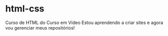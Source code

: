# html-css
 Curso de HTML do Curso em Vídeo
Estou aprendendo a criar sites e agora vou gerenciar meus repositórios!